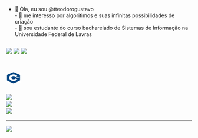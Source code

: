 
- 👋 Ola, eu sou @tteodorogustavo<br>- 👀 me interesso por algoritimos e suas infinitas possibilidades de criação<br>- 🌱 sou estudante do curso bacharelado de Sistemas de Informação na Universidade Federal de Lavras

##
<a href="https://instagram.com/gustavo_tteodoro" target="_blank"><img src="https://img.shields.io/badge/-Instagram-%23E4405F?style=for-the-badge&logo=instagram&logoColor=white"></a> <a href = "mailto:tteodoro.gustavo@gmail.com"><img src="https://img.shields.io/badge/-Gmail-%23333?style=for-the-badge&logo=gmail&logoColor=white" target="_blank"></a>
<a href="https://www.linkedin.com/in/gustavo-teodoro-55917b282/" target="_blank"><img src="https://img.shields.io/badge/-LinkedIn-%230077B5?style=for-the-badge&logo=linkedin&logoColor=white" target="_blank"></a> 

##

<div style="display: inline_block"><br>
  <img align="center" alt="Gusta-Cplusplus" height="30" width="40" src="https://raw.githubusercontent.com/devicons/devicon/master/icons/cplusplus/cplusplus-plain.svg"> 
</div>

##

![](https://github-readme-stats.vercel.app/api?username=tteodorogustavo&show_icons=true&theme=dark&hide_border=false&include_all_commits=true&count_private=false)<br/>
![](https://github-readme-streak-stats.herokuapp.com/?user=tteodorogustavo&theme=dark&hide_border=false)<br/>
![](https://github-readme-stats.vercel.app/api/top-langs/?username=tteodorogustavo&theme=dark&hide_border=false&include_all_commits=false&count_private=false&layout=compact)

      
---
[![](https://visitcount.itsvg.in/api?id=tteodorogustavo&icon=5&color=1)](https://visitcount.itsvg.in)

<!-- Proudly created with GPRM ( https://gprm.itsvg.in ) -->
